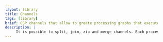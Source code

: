 ```yaml
---
layout: library
title: Channels
tags: [library]
brief: CSP channels that allow to greate processing graphs that execute the tasks on dedicated executors.
description: |
     It is possible to split, join, zip and merge channels. Each processing node is associated with a [process](process/index.html).
---
```


